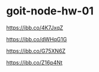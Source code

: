 # goit-node-hw-01

https://ibb.co/4K7JxqZ

https://ibb.co/dWHqG1G

https://ibb.co/G75XN6Z

https://ibb.co/Z16p4Nt
